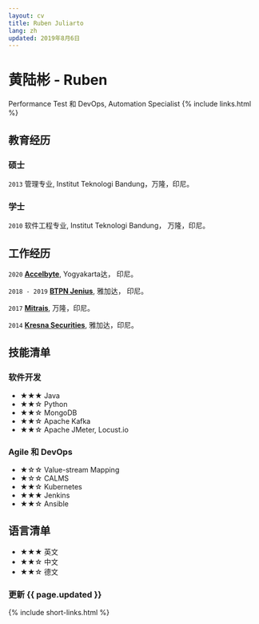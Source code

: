```yaml
---
layout: cv
title: Ruben Juliarto
lang: zh
updated: 2019年8月6日
---
```

# 黄陆彬 - Ruben

Performance Test 和 DevOps, Automation Specialist
{% include links.html %}

## <span class="fas fa-graduation-cap black"></span> 教育经历

### 硕士

`2013`
管理专业, Institut Teknologi Bandung，万隆，印尼。

### 学士

`2010`
软件工程专业, Institut Teknologi Bandung， 万隆，印尼。

## <span class="fas fa-briefcase black"></span> 工作经历

`2020`
__[Accelbyte](https://accelbyte.io)__, Yogyakarta达， 印尼。

`2018 - 2019`
__[BTPN Jenius](http://jenius.com)__, 雅加达， 印尼。

`2017`
__[Mitrais](http://mitrais.com)__, 万隆，印尼。

`2014`
__[Kresna Securities](http://kresnasecurities.com)__, 雅加达，印尼。

## <span class="fas fa-toolbox black"></span> 技能清单

### 软件开发

 - ★★★ Java
 - ★★☆ Python
 - ★★☆ MongoDB
 - ★★☆ Apache Kafka
 - ★★☆ Apache JMeter, Locust.io

### Agile 和 DevOps

 - ★☆☆ Value-stream Mapping
 - ★☆☆ CALMS
 - ★★☆ Kubernetes
 - ★★★ Jenkins
 - ★★☆ Ansible

## <span class="fas fa-language black"></span> 语言清单

 - ★★★ 英文
 - ★★☆ 中文
 - ★★☆ 德文

### 更新 {{ page.updated }}

{% include short-links.html %}
